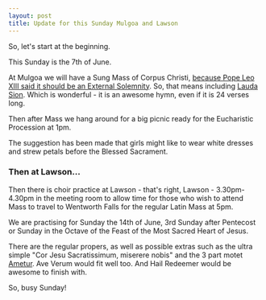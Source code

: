 ```yaml
---
layout: post
title: Update for this Sunday Mulgoa and Lawson
---
```


So, let's start at the beginning.

This Sunday is the 7th of June.

At Mulgoa we will have a Sung Mass of Corpus Christi, [because Pope Leo XIII said it should be an External Solemnity](http://wdtprs.com/blog/2013/06/external-tlm-observance-of-corpus-christi-on-sunday-yes-no/).  So, that means including [Lauda Sion](http://www.ccwatershed.org/blog/2015/jun/2/lauda-sion-translation-robert-southwell-recording/).  Which is wonderful - it is an awesome hymn, even if it is 24 verses long.

Then after Mass we hang around for a big picnic ready for the Eucharistic Procession at 1pm.

The suggestion has been made that girls might like to wear white dresses and strew petals before the Blessed Sacrament.

### Then at Lawson...

Then there is choir practice at Lawson - that's right, Lawson - 3.30pm-4.30pm in the meeting room to allow time for those who wish to attend Mass to travel to Wentworth Falls for the regular Latin Mass at 5pm.

We are practising for Sunday the 14th of June, 3rd Sunday after Pentecost or Sunday in the Octave of the Feast of the Most Sacred Heart of Jesus.

There are the regular propers, as well as possible extras such as the ultra simple "Cor Jesu Sacratissimum, miserere nobis" and the 3 part motet [Ametur](http://www.ccwatershed.org/blog/2015/jun/1/easy-3-part-motet-sacred-heart-jesus/).  Ave Verum would fit well too.  And Hail Redeemer would be awesome to finish with.

So, busy Sunday!
